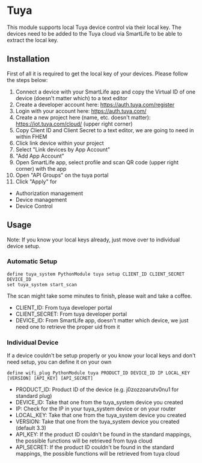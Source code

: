 
# Tuya
This module supports local Tuya device control via their local key. The devices need to be added to the Tuya cloud via SmartLife to be able to extract the local key.

## Installation
First of all it is required to get the local key of your devices. Please follow the steps below:
 1. Connect a device with your SmartLife app and copy the Virtual ID of one device (doesn't matter which) to a text editor
 2. Create a developer account here: https://auth.tuya.com/register
 3. Login with your account here: https://auth.tuya.com/
 4. Create a new project here (name, etc. doesn't matter): https://iot.tuya.com/cloud/ (upper right corner)
 5. Copy Client ID and Client Secret to a text editor, we are going to need in within FHEM
 6. Click link device within your project
 7. Select "Link devices by App Account"
 8. "Add App Account"
 9. Open SmartLife app, select profile and scan QR code (upper right corner) with the app
 10. Open "API Groups" on the tuya portal
 11. Click "Apply" for
  - Authorization management
  - Device management
  - Device Control


## Usage
Note: If you know your local keys already, just move over to individual device setup.
### Automatic Setup
```
define tuya_system PythonModule tuya setup CLIENT_ID CLIENT_SECRET DEVICE_ID
set tuya_system start_scan
```
The scan might take some minutes to finish, please wait and take a coffee.
 - CLIENT_ID: From tuya developer portal
 - CLIENT_SECRET: From tuya developer portal
 - DEVICE_ID: From SmartLife app, doesn't matter which device, we just need one to retrieve the proper uid from it

### Individual Device
If a device couldn't be setup properly or you know your local keys and don't need setup, you can define it on your own
```
define wifi_plug PythonModule tuya PRODUCT_ID DEVICE_ID IP LOCAL_KEY [VERSION] [API_KEY] [API_SECRET]
```
 - PRODUCT_ID: Product ID of the device (e.g. j0zozzoarutv0nu1 for standard plug)
 - DEVICE_ID: Take that one from the tuya_system device you created
 - IP: Check for the IP in your tuya_system device or on your router
 - LOCAL_KEY: Take that one from the tuya_system device you created
 - VERSION: Take that one from the tuya_system device you created (default 3.3)
 - API_KEY: If the product ID couldn't be found in the standard mappings, the possible functions will be retrieved from tuya cloud
 - API_SECRET: If the product ID couldn't be found in the standard mappings, the possible functions will be retrieved from tuya cloud
